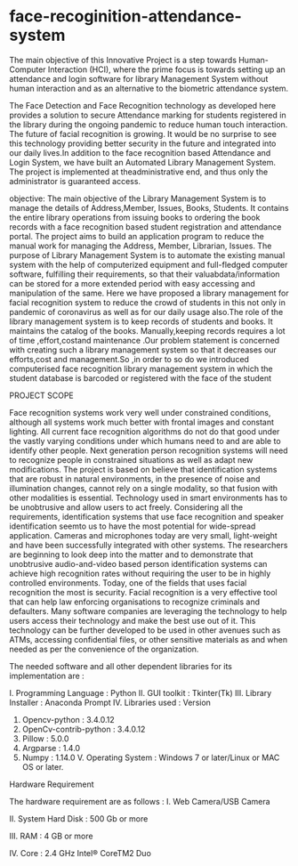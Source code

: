 # face-recoginition-attendance-system

The main objective of this Innovative Project is a step towards Human-Computer Interaction (HCI), where the prime focus is towards setting up an attendance and login software for library Management System without human interaction and as an alternative to the biometric attendance system.


The Face Detection and Face Recognition technology as developed here provides a solution to secure Attendance marking for students registered in the library during the ongoing pandemic to reduce human touch interaction. The future of facial recognition is growing. It would be no surprise to see this technology providing better security in the future and integrated into our daily lives.In addition to the face recognition based Attendance and Login System, we have built an Automated Library Management System. The project is implemented at theadministrative end, and thus only the administrator is guaranteed access.

objective:
The main objective of the Library Management System is to manage the details of Address,Member, Issues, Books, Students. It contains the entire library operations from issuing books to ordering the book records with a face recognition based student registration and attendance portal. The project aims to build an application program to reduce the manual work for managing the Address, Member, Librarian, Issues. The purpose of Library Management System is to automate the existing manual system with the help of computerized equipment and full-fledged computer software, fulfilling their requirements, so that their valuabdata/information can be stored for a more extended period with easy accessing and manipulation of the same. Here we have proposed a library management for facial recognition system to reduce the crowd of students in this not only in pandemic of coronavirus as well as for our daily usage also.The role of the library management system is to keep records of students and books. It maintains the catalog of the books. Manually,keeping records requires a lot of time ,effort,costand maintenance .Our problem statement is concerned with creating such a library management system so that it decreases our efforts,cost and management.So ,in order to so do we introduced computerised face recognition library management system in which the
student database is barcoded or registered with the face of the student 


PROJECT SCOPE

Face recognition systems work very well under constrained conditions, although all systems work much better with frontal images and constant lighting. All current face recognition algorithms do not do that good under the vastly varying conditions under which humans need to and are able to identify other people. Next generation person recognition systems will need to recognize people in constrained situations as well as adapt new modifications. The project is based on believe that identification systems that are robust in natural environments, in the presence of noise and illumination changes, cannot rely on a single modality, so that fusion with other modalities is essential. Technology used in smart environments has to be unobtrusive and allow users to act freely. Considering all the requirements, identification systems that use face recognition and speaker identification seemto us to have the most potential for wide-spread application. Cameras and microphones today are very small, light-weight and have been successfully
integrated with other systems. The researchers are beginning to look deep into the matter and to demonstrate that unobtrusive audio-and-video based person identification systems can achieve high recognition rates without requiring the user to be in highly controlled environments. Today, one of the fields that uses facial recognition the most is security. Facial recognition is a very effective tool that can help law enforcing organisations to recognize criminals and defaulters. Many software companies are leveraging the technology to help users access their technology and make the best use out of it. This technology can be further developed to be used in other avenues such as ATMs, accessing confidential files, or other sensitive materials as and when needed as per the convenience of the organization.



The needed software and all other dependent libraries for its implementation are :

I. Programming Language : Python
II. GUI toolkit : Tkinter(Tk)
III. Library Installer : Anaconda Prompt
IV. Libraries used : Version
1. Opencv-python : 3.4.0.12
2. OpenCv-contrib-python : 3.4.0.12
3. Pillow : 5.0.0
4. Argparse : 1.4.0
5. Numpy : 1.14.0
V. Operating System : Windows 7 or later/Linux or MAC OS or later.

 Hardware Requirement

The hardware requirement are as follows :
I. Web Camera/USB Camera

II. System Hard Disk : 500 Gb or more

III. RAM : 4 GB or more

IV. Core : 2.4 GHz Intel® CoreTM2 Duo
